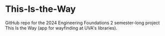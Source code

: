 # This-Is-the-Way
GitHub repo for the 2024 Engineering Foundations 2 semester-long project This Is the Way (app for wayfinding at UVA's libraries).
